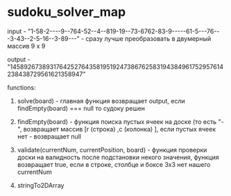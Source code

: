 # sudoku_solver_map

input - "1-58-2----9--764-52--4--819-19--73-6762-83-9-----61-5---76---3-43--2-5-16--3-89---" - сразу лучше преобразовать в двумерный массив 9 х 9

output - "145892673893176425276435819519247386762583194384961752957614238438729561621358947"

functions: 

1. solve(board) - главная функция возвращает output, если findEmpty(board) === null то судоку решен

2. findEmpty(board) - функция поиска пустых ячеек на доске (то есть "-", возвращает массив [r (строка) ,c (колонка) ], если пустых ячеек нет - возвращает null

3. validate(currentNum, currentPosition, board) - функция проверки доски на валидность после подстановки некого значения, функция возвращает true, если в строке, столбце и боксе 3х3 нет нашего currentNum

4. stringTo2DArray
